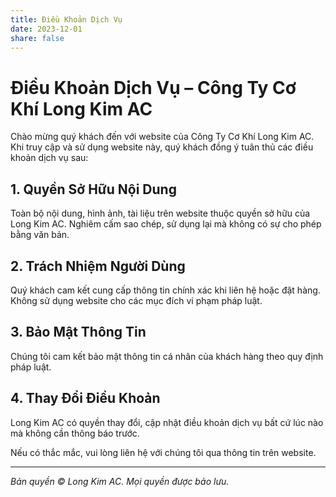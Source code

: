 ```yaml
---
title: Điều Khoản Dịch Vụ
date: 2023-12-01
share: false
---
```


# Điều Khoản Dịch Vụ – Công Ty Cơ Khí Long Kim AC

Chào mừng quý khách đến với website của Công Ty Cơ Khí Long Kim AC. Khi truy cập và sử dụng website này, quý khách đồng ý tuân thủ các điều khoản dịch vụ sau:

## 1. Quyền Sở Hữu Nội Dung
Toàn bộ nội dung, hình ảnh, tài liệu trên website thuộc quyền sở hữu của Long Kim AC. Nghiêm cấm sao chép, sử dụng lại mà không có sự cho phép bằng văn bản.

## 2. Trách Nhiệm Người Dùng
Quý khách cam kết cung cấp thông tin chính xác khi liên hệ hoặc đặt hàng. Không sử dụng website cho các mục đích vi phạm pháp luật.

## 3. Bảo Mật Thông Tin
Chúng tôi cam kết bảo mật thông tin cá nhân của khách hàng theo quy định pháp luật.

## 4. Thay Đổi Điều Khoản
Long Kim AC có quyền thay đổi, cập nhật điều khoản dịch vụ bất cứ lúc nào mà không cần thông báo trước.

Nếu có thắc mắc, vui lòng liên hệ với chúng tôi qua thông tin trên website.

---

*Bản quyền © Long Kim AC. Mọi quyền được bảo lưu.*
